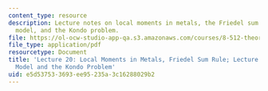```yaml
---
content_type: resource
description: Lecture notes on local moments in metals, the Friedel sum rule, the Anderson
  model, and the Kondo problem.
file: https://ol-ocw-studio-app-qa.s3.amazonaws.com/courses/8-512-theory-of-solids-ii-spring-2009/e5d537533693ee95235a3c16288029b2_MIT8_512s09_lec20_21.pdf
file_type: application/pdf
resourcetype: Document
title: 'Lecture 20: Local Moments in Metals, Friedel Sum Rule; Lecture 21: Anderson
  Model and the Kondo Problem'
uid: e5d53753-3693-ee95-235a-3c16288029b2
---
```

